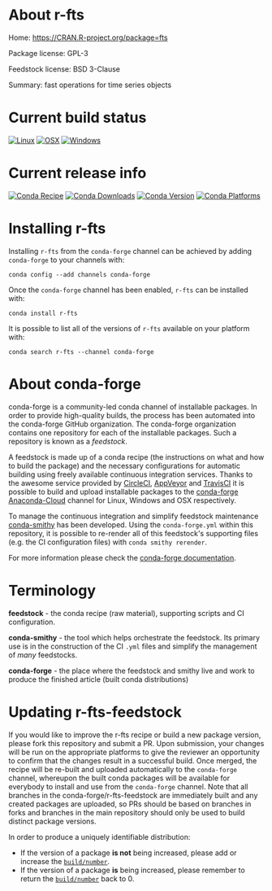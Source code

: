 About r-fts
===========

Home: https://CRAN.R-project.org/package=fts

Package license: GPL-3

Feedstock license: BSD 3-Clause

Summary: fast operations for time series objects



Current build status
====================

[![Linux](https://img.shields.io/circleci/project/github/conda-forge/r-fts-feedstock/master.svg?label=Linux)](https://circleci.com/gh/conda-forge/r-fts-feedstock)
[![OSX](https://img.shields.io/travis/conda-forge/r-fts-feedstock/master.svg?label=macOS)](https://travis-ci.org/conda-forge/r-fts-feedstock)
[![Windows](https://img.shields.io/appveyor/ci/conda-forge/r-fts-feedstock/master.svg?label=Windows)](https://ci.appveyor.com/project/conda-forge/r-fts-feedstock/branch/master)

Current release info
====================
[![Conda Recipe](https://img.shields.io/badge/recipe-r--fts-green.svg)](https://anaconda.org/conda-forge/r-fts)
[![Conda Downloads](https://img.shields.io/conda/dn/conda-forge/r-fts.svg)](https://anaconda.org/conda-forge/r-fts)
[![Conda Version](https://img.shields.io/conda/vn/conda-forge/r-fts.svg)](https://anaconda.org/conda-forge/r-fts)
[![Conda Platforms](https://img.shields.io/conda/pn/conda-forge/r-fts.svg)](https://anaconda.org/conda-forge/r-fts)

Installing r-fts
================

Installing `r-fts` from the `conda-forge` channel can be achieved by adding `conda-forge` to your channels with:

```
conda config --add channels conda-forge
```

Once the `conda-forge` channel has been enabled, `r-fts` can be installed with:

```
conda install r-fts
```

It is possible to list all of the versions of `r-fts` available on your platform with:

```
conda search r-fts --channel conda-forge
```


About conda-forge
=================

conda-forge is a community-led conda channel of installable packages.
In order to provide high-quality builds, the process has been automated into the
conda-forge GitHub organization. The conda-forge organization contains one repository
for each of the installable packages. Such a repository is known as a *feedstock*.

A feedstock is made up of a conda recipe (the instructions on what and how to build
the package) and the necessary configurations for automatic building using freely
available continuous integration services. Thanks to the awesome service provided by
[CircleCI](https://circleci.com/), [AppVeyor](http://www.appveyor.com/)
and [TravisCI](https://travis-ci.org/) it is possible to build and upload installable
packages to the [conda-forge](https://anaconda.org/conda-forge)
[Anaconda-Cloud](http://docs.anaconda.org/) channel for Linux, Windows and OSX respectively.

To manage the continuous integration and simplify feedstock maintenance
[conda-smithy](http://github.com/conda-forge/conda-smithy) has been developed.
Using the ``conda-forge.yml`` within this repository, it is possible to re-render all of
this feedstock's supporting files (e.g. the CI configuration files) with ``conda smithy rerender``.

For more information please check the [conda-forge documentation](https://conda-forge.org/docs/).

Terminology
===========

**feedstock** - the conda recipe (raw material), supporting scripts and CI configuration.

**conda-smithy** - the tool which helps orchestrate the feedstock.
                   Its primary use is in the construction of the CI ``.yml`` files
                   and simplify the management of *many* feedstocks.

**conda-forge** - the place where the feedstock and smithy live and work to
                  produce the finished article (built conda distributions)


Updating r-fts-feedstock
========================

If you would like to improve the r-fts recipe or build a new
package version, please fork this repository and submit a PR. Upon submission,
your changes will be run on the appropriate platforms to give the reviewer an
opportunity to confirm that the changes result in a successful build. Once
merged, the recipe will be re-built and uploaded automatically to the
`conda-forge` channel, whereupon the built conda packages will be available for
everybody to install and use from the `conda-forge` channel.
Note that all branches in the conda-forge/r-fts-feedstock are
immediately built and any created packages are uploaded, so PRs should be based
on branches in forks and branches in the main repository should only be used to
build distinct package versions.

In order to produce a uniquely identifiable distribution:
 * If the version of a package **is not** being increased, please add or increase
   the [``build/number``](http://conda.pydata.org/docs/building/meta-yaml.html#build-number-and-string).
 * If the version of a package **is** being increased, please remember to return
   the [``build/number``](http://conda.pydata.org/docs/building/meta-yaml.html#build-number-and-string)
   back to 0.